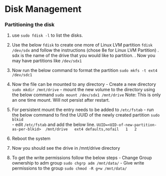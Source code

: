 # Disk Management
 
### Partitioning the disk

1. use `sudo fdisk -l` to list the disks.
2. Use the below `fdisk` to create one more of Linux LVM partition
     `fdisk /dev/sdx`
     and follow the instructions (chose 8e for Linux LVM Partition)
     . sdx is the name of the drive that you would like to partition.
     . Now you may have partitions like `/dev/sdx1` 
3. Now run the below command to format the partition
    	`sudo mkfs -t ext4 /dev/sdc1`
4. Now the file can be mounted to any directory
    	- Create a new directory 
            `sudo mkdir /mnt/drive`
    	- mount the new volume to the directory using the below command
    	   `sudo mount /dev/sdx1 /mnt/drive`
    	  Note: This is only an one time mount. Will not persist after restart.

5. For persistent mount the entry needs to be added to `/etc/fstab`
    	- run the below command to find the UUID of the newly created partition
             `sudo blkid`  
    	- edit `/etc/fstab` and add the below line. 
    	`UUID=<UID-of-new-partition-as-per-blkid>  /mnt/drive   ext4 defaults,nofail   1   2`
6. Reboot the system

7. Now you should see the drive in /mnt/drive directory

8. To get the write permissions follow the below steps
    	- Change Group ownership to adm group
    		`sudo chgrp adm /mnt/data/`
    	- Give write permissions to the group
    		`sudo chmod -R g+w /mnt/data/`



